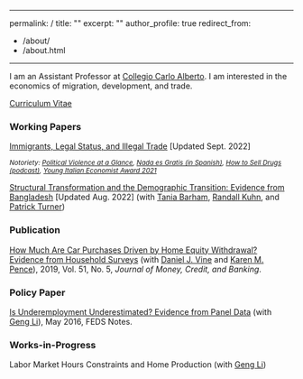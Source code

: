 

---
permalink: /
title: ""
excerpt: ""
author_profile: true
redirect_from: 
  - /about/
  - /about.html
---

I am an Assistant Professor at [Collegio Carlo Alberto](https://www.carloalberto.org/). I am interested in the economics of migration, development, and trade.

[Curriculum Vitae](https://brettmcc.github.io/files/mccully-CV.pdf)

### Working Papers 

[Immigrants, Legal Status, and Illegal Trade](https://brettmcc.github.io/files/jmp.pdf) [Updated Sept. 2022]

<small><i>Notoriety: <a href="https://politicalviolenceataglance.org/2021/05/03/will-the-migrant-surge-raise-crime/">Political Violence at a Glance</a>, <a href="https://nadaesgratis.es/admin/inmigrantes-y-trafico-de-drogas">Nada es Gratis (in Spanish)</a>, <a href="https://anchor.fm/lucy-podcast/episodes/Ep--15---Brett-McCully-e46oha">How to Sell Drugs (podcast)</a>, <a href="https://www.siecon.org/it/premi/young-italian-economist-award">Young Italian Economist Award 2021</a></i></small>


[Structural Transformation and the Demographic Transition: Evidence from Bangladesh](https://www.brettmccully.com/files/structrans-demotrans_BKMT.pdf) [Updated Aug. 2022] (with [Tania Barham](https://ibs.colorado.edu/barham/), [Randall Kuhn](https://ph.ucla.edu/faculty/kuhn), and [Patrick Turner](https://sites.google.com/a/colorado.edu/psullivant/))


### Publication 
[How Much Are Car Purchases Driven by Home Equity Withdrawal? Evidence from Household Surveys](https://www.ncbi.nlm.nih.gov/pmc/articles/PMC6880956/) (with [Daniel J. Vine](https://www.federalreserve.gov/econres/daniel-j-vine.htm) and [Karen M. Pence](https://www.federalreserve.gov/econres/karen-m-pence.htm)), 2019, Vol. 51, No. 5, *Journal of Money, Credit, and Banking*.


### Policy Paper
[Is Underemployment Underestimated? Evidence from Panel Data](https://www.federalreserve.gov/econresdata/notes/feds-notes/2016/is-underemployment-underestimated-evidence-from-panel-data-20160516.html) (with [Geng Li](https://sites.google.com/site/gengliresearch/)), May 2016, FEDS Notes.



### Works-in-Progress

Labor Market Hours Constraints and Home Production (with [Geng Li](https://sites.google.com/site/gengliresearch/))


